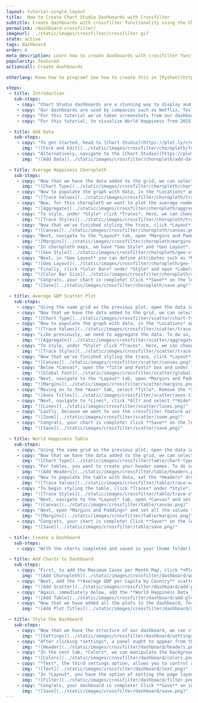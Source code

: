 ```yaml
---
layout: tutorial-single_layout
title:  How to Create Chart Studio Dashboards with Crossfilter
subtitle: Create dashboards with crossfilter functionality using the Chart Studio data visualization tool
permalink: /dashboard-crossfilter/
imageurl: ../static/images/crossfilter/crossfilter.gif
state: active
tags: dashboard
order: 6
meta_description: Learn how to create dashboards with crossfilter functionality using the Chart Studio dashboard tool.
popularity: featured
actioncall: Create dashboards

otherlang: Know how to program? See how to create this in [Python](https://plot.ly/python/dashboard/) or [R](https://plot.ly/r/dashboard/). Want something more reactive check out [Dash](https://plot.ly/dash).

steps:
 - title: Introduction
   sub-steps:
    - copy: "Chart Studio dashboards are a stunning way to display and share your graphs. Your charts are fully interactive with publication-quality graphics, and there's nothing to download or install — it's 100% web-based."
    - copy: "Our dashboards are used by companies such as Netflix, Tesla, and Google for their customization options and features. If you too want to present your plots in a cool way, keep reading."
    - copy: "For this tutorial we've taken screenshots from our dashboard, which can be found [here](https://plot.ly/~plotly2_demo/237/untitled-dashboard/)."
    - copy: "For this tutorial, to visualize World Happiness from 2015 to 2017, we'll create three individual charts: (1) a average happiness choropleth map, (2) GDP per capita scatter plot and (3) a table to visualise the data. In the section below, we'll look at how to make each of the charts."

 - title: Add Data
   sub-steps:
    - copy: "To get started, head to [Chart Studio](https://plot.ly/create/) and add your data. You have the option of typing directly in the grid, uploading your file, or entering a URL of an online dataset. For this tutorial, we'll use the World Happiness Dataset from the Sustainable Development Solutions Network. To begin, simply view the [dataset](https://plot.ly/~bdun9/2521/) and click **'Fork & Edit'**. The Chart Studio ought to open and you're all set to go."
      img: "![Fork and Edit](../static/images/crossfilter/choropleth/fork-and-edit.png)"
    - copy: "Alternatively, navigate to the [Chart Studio](https://plot.ly/create/) and click **'Import'**, **'By URL'**, and then paste in the **URL** (https://raw.githubusercontent.com/bcdunbar/datasets/master/worldhappiness.csv)."
      img: "![Add Data](../static/images/crossfilter/choropleth/add-data.png)"

 - title: Average Happiness Choropleth
   sub-steps:
    - copy: "Now that we have the data added to the grid, we can select our chart type. To do so, select *Graph* on the left-hand side, then *Create*. Click *Chart Type*, and **Choropleth** from the *Maps* column."
      img: "![Chart Type](../static/images/crossfilter/choropleth/chart-type.png)"
    - copy: "Now to populate the graph with data, in the *Locations* and *Values* dropdown select **Country** and **HappinessScore**, respectively. Additionally, set **Country Names** in the *Locations Format* dropdown, **World** in the *Map Regions*, and set the *Projections* to **Distance Preserving (Equirectangular)**. You ought to note that countries aren't defined yet as we need to aggregate the data."
      img: "![Trace Values](../static/images/crossfilter/choropleth/trace-values.png)"
    - copy: "Now, for this choropleth we want to plot the average number of confirmed cases. Therefore, we need to aggregate the data. To do so, open *Aggregate*, select **Country** as the *Group By Column*, and **HappinessScore** as the *Trace*. Then, set *Z* value to **avg**."
      img: "![Aggregate](../static/images/crossfilter/choropleth/aggregate.png)"
    - copy: "To style, under *Style* click *Traces*. Here, we can change the colorscale by clicking the **yellow/blue** palette (around the 3rd from the left)."
      img: "![Trace Styles](../static/images/crossfilter/choropleth/trace-style.png)"
    - copy: "Now that we've finished styling the trace, click *Layout* to style the background, fonts, and margins. To complete the former, select *Canvas* and set **#444444** as the *Margin Color*."
      img: "![Canvas](../static/images/crossfilter/choropleth/canvas.png)"
    - copy: "Next, navigate to the *Layout* tab, open *Margins and Paddings* and set all the values to **0** to make it full width and height."
      img: "![Margins](../static/images/crossfilter/choropleth/margins.png)"
    - copy: "In choropleth maps, we have *Geo Style* and *Geo Layout*. To alter the former, select *Geo Style* and set *Land* to **Show**. Set *Color* to **#444444**. Next, set *Oceans* to **Show** and *Color* **#444444**; *Country* to **Show** and *Color* **#444444**. Lastly, *Frame* to **Hide**."
      img: "![Geo Style](../static/images/crossfilter/choropleth/geo-style.png)"
    - copy: "Next, in *Geo Layout* you can define attributes such as *Map Scope*, *Projection*, *Rotation*, *Scale*, and *Map Resolution*. In this tutorial, we'll leave it as-is."
      img: "![Geo Layout](../static/images/crossfilter/choropleth/geo-layout.png)"
    - copy: "Finally, click *Color Bars* under *Style* and open *Labels*. Here, set the *Typeface* to **Raleway** and the *Font Color* to **#FFFFFF**."
      img: "![Color Bar Size](../static/images/crossfilter/choropleth/color-bar-labels.png)"
    - copy: "Congrats, your chart is complete! Click **Save** on the left-hand side of the screen. In the pop-up, enter your filename and select either **Public** (visible to all) or **Private Link** (visible only to those who you share the link with) and hit **Save**. Since these plots are destined for a dashboard, they can't be set to private."
      img: "![Save](../static/images/crossfilter/choropleth/save.png)"

 - title: Average GDP Scatter Plot
   sub-steps:
    - copy: "Using the same grid as the previous plot, open the data in the Chart Studio."
    - copy: "Now that we have the data added to the grid, we can select our chart type. To do so, select *Graph* on the left-hand side, then *Create*. Click *Chart Type*, and **Scatter** from the *Business* column."
      img: "![Chart Type](../static/images/crossfilter/scatter/chart-type.png)"
    - copy: "Now to populate the graph with data, in the *Locations* and *Values* dropdown select **Country** and **Economy_GDP_per_Capita**, respectively. Additionally, set **HappinessScore** in the *Size* and *Color* dropdowns."
      img: "![Trace Values](../static/images/crossfilter/scatter/trace-value.png)"
    - copy: "Like previously, we need to aggregate the data. To do so, open *Aggregate*, select **Country** as the *Group By Column*, and **Economy_GDP_per_Capita** as the *Trace*. Then, set *Y*, *Marker Size* and *Marker Color* to **avg**."
      img: "![Aggregate](../static/images/crossfilter/scatter/aggregate.png)"
    - copy: "To style, under *Style* click *Traces*. Here, we can change the colorscale by clicking the **blue/yellow** palette (around the 3rd from the left)."
      img: "![Trace Styles](../static/images/crossfilter/scatter/trace-styles.png)"
    - copy: "Now that we've finished styling the trace, click *Layout* to style the background, fonts, and margins. To complete the former, select *Canvas* and set **#444444** as the *Margin Color*."
      img: "![Canvas](../static/images/crossfilter/scatter/canvas.png)"
    - copy: "Below *Canvas*, open the *Title and Fonts* box and under *Global Font*, set *Typeface* to **Raleway**, *Font Size* to **12**, and *Font Color* to **#FFFFFF**."
      img: "![Global Font](../static/images/crossfilter/scatter/global-font.png)"
    - copy: "Next, navigate to the *Layout* tab, open *Margins and Paddings* and set the values to **10**, **120**, **80** and **0**, respectively."
      img: "![Margins](../static/images/crossfilter/scatter/margins.png)"
    - copy: "Moving on to the *Axes* tab, select *Title*. Remove the *X* title, then  click *Y* and set the title to **GDP per Capita**."
      img: "![Axes Titles](../static/images/crossfilter/scatter/axes-titles.png)"
    - copy: "Next, navigate to *Lines*, click *All* and select **Hide** for all options. This will remove all lines including grid, horizontal and zero line."
      img: "![Lines](../static/images/crossfilter/scatter/lines.png)"
    - copy: "Lastly, because we want to use the crossfilter feature with our dashboard open *Zoom* and select **Disable**."
      img: "![Zoom](../static/images/crossfilter/scatter/zoom.png)"
    - copy: "Congrats, your chart is complete! Click **Save** on the left-hand side of the screen. In the pop-up, enter your filename and select either **Public** (visible to all) or **Private Link** (visible only to those who you share the link with) and hit **Save**. Since these plots are destined for a dashboard, they can't be set to private."
      img: "![Save](../static/images/crossfilter/scatter/save.png)"

 - title: World Happiness Table
   sub-steps:
    - copy: "Using the same grid as the previous plot, open the data in the Chart Studio."
    - copy: "Now that we have the data added to the grid, we can select our chart type. To do so, select *Graph* on the left-hand side, then *Create*. Click *Chart Type*, and **Table** from the *Statistics* column."
      img: "![Chart Type](../static/images/crossfilter/table/chart-type.png)"
    - copy: "For tables, you want to create your header names. To do so, in the 1dt spare column type in the header names: **Year**, **Country**, **Happiness Rank**, **Happiness Score** and **GDP per Capita**. Lastly, rename the column to **Headers**."
      img: "![Add Headers](../static/images/crossfilter/table/headers.png)"
    - copy: "Now to populate the table with data, set the *Headers* dropwdown to **Headers**. Then, **Year**, **Country**, **Happiness Rank**, **Happiness Score** and **Economy_GDP_per_Capita** to the columns dropdown."
      img: "![Trace Values](../static/images/crossfilter/table/trace-values.png)"
    - copy: "To begin styling the table, click *Traces* under *Style*. In *Header*, set the *Fill Color* to **#444444**, *Font Color* to **#FFFFFF**, and *Border Color* to **#FFFFFF**. In *Cells*, the *Fill Color* to **#444444**, *Font Color* to **#FFFFFF**, and *Border Color* to **#FFFFFF**."
      img: "![Trace Styles](../static/images/crossfilter/table/trace-style.png)"
    - copy: "Next, navigate to the *Layout* tab, open *Canvas* and set the *Plot* and *Margin Color* to **#000000** to keep with the dark theme of the previous plots."
      img: "![Canvas](../static/images/crossfilter/table/canvas.png)"
    - copy: "Next, open *Margins and Paddings* and set all the values to **10** to make the table just shy of full width and height."
      img: "![Margins](../static/images/crossfilter/table/margins.png)"
    - copy: "Congrats, your chart is complete! Click **Save** on the left-hand side of the screen. In the pop-up, enter your filename and select either **Public** (visible to all) or **Private Link** (visible only to those who you share the link with) and hit **Save**. Since these plots are destined for a dashboard, they can't be set to private."
      img: "![Save](../static/images/crossfilter/table/save.png)"

 - title: Create a Dashboard
   sub-steps:
    - copy: "With the charts completed and saved in your [home folder](https://plot.ly/organize/home), we can now create a dashboard by simply adding these charts, adjusting the layout, and styling the dashboard before sharing and interacting. To get started with creating a dashboard, hover over the *+Create* button and select **Dashboard** from the menu. Alternatively, open this [link](https://plot.ly/dashboard/create)."

 - title: Add Charts to Dashboard
   sub-steps:
    - copy: "First, to add the Maximum Cases per Month Map, click *+Plot* in the bottom left corner of the screen. A new box ought to appear with the option to 'Add a Plot'. Click, the *'Your Files'* option and then in the pop-up select the **Average Happiness by Country** map we made earlier."
      img: "![Add Choropleth](../static/images/crossfilter/dashboard/add-plot.png)"
    - copy: "Next, add the **Average GDP per Capita by Country** scatter plot following the same process. As we are making a fairly simple and straight forward dashboard, we can just leave this plot immediate below the previous map."
      img: "![Add Scatter](../static/images/crossfilter/dashboard/add-plot2.png)"
    - copy: "Again, immediately below, add the **World Happiness Data Table**."
      img: "![Add Table](../static/images/crossfilter/dashboard/add-plot3.png)"
    - copy: "Now that we have added all the plots to the dashboard, for each plot where it says, 'Enter a title...'' insert plot titles: **Average Happiness by Country**, **Average GDP per Capita by Country** and **World Happiness Data Table** in the same order as we added the plots. Your result ought to look like below."
      img: "![Add Plot Titles](../static/images/crossfilter/dashboard/add-titles.png)"

 - title: Style the Dashboard
   sub-steps:
    - copy: "Now that we have the structure of our dashboard, we can style it. To do so, navigate to the *settings icon* directly opposite the dashboard title. When hovering you ought to see the option settings from the menu."
      img: "![Settings](../static/images/crossfilter/dashboard/settings.png)"
    - copy: "After clicking *settings*, a panel ought to appear from the right-hand side of the screen. Here, we have the option of headers, colors, text, layout, and filter. First, in *Headers*, we can set the title, add a logo, and multiple links. For this tutorial, add **World Happiness 2015-2017** to the *Title* text box. Next, let's add the Sustainable Development Solutions Network logo. We can do this by simply adding the URL for the logo PNG: **http://unsdsn.org/wp- content/themes/sdsn/assets/  img/sdsn_logo_fc.png**. Also, we can add an link to the data source by typing the text **Data Source: World Happiness Report** and then in the *URL* box, enter **http://worldhappiness.report/**."
      img: "![Header](../static/images/crossfilter/dashboard/headers.png)"
    - copy: "In the next tab, *Colors*, we can manipulate the background, borders, and text colors. As you can see, the dashboard has already added these by default. That said, keeping with our plot themes, we will set *Header Background*, *Page Background*, *Box Background*, *Box Border*, and *Box Header Background* to **#444444**. Then, set *Header Font Color* and *Box Header Font Color* to **#FFFFFF**."
      img: "![Colors](../static/images/crossfilter/dashboard/colors.png)"
    - copy: "*Text*, the third settings option, allows you to control all things text, including font color, family, and size, as well as header styles and text box styles. Again, like the Colors tab, some values are defined. However, here, we'll set the *Font Family* to **Raleway**. Make the header font larger by selecting **2.2em** in the *Header Font Size* and, additionally, change the *Header Font Weight* to **300**."
      img: "![Text](../static/images/crossfilter/dashboard/text.png)"
    - copy: "In *Layout*, you have the option of setting the page layout as either a dashboard or a report. Here, we'll leave it as the default dashboard setting. The last settings category, *Filter*, provides you with the option to enable or disable the Search Bar or the Crossfilter feature. For this tutorial, leave the *Search Bar* as-is but let’s enable the *Crossfilter* feature by selecting **Enable** (for more information about this feature see the next section)."
      img: "![Filter](../static/images/crossfilter/dashboard/filter.png)"
    - copy: "Congrats, your dashboard is complete! Click **Save** on in the bottom right-hand side of the screen. In the pop-up, enter your filename and select either **Public** (visible to all), or **Private Link** (visible only to those who you share the link with), or **Private** (visible only to you) and hit **Save**."
      img: "![Save](../static/images/crossfilter/dashboard/save.png)"
---
```

